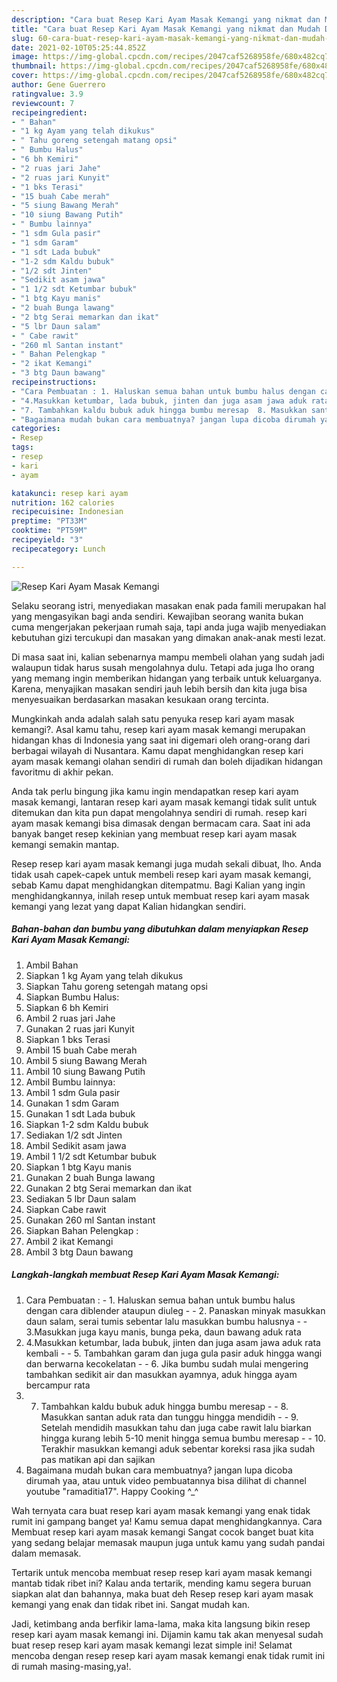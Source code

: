 ```yaml
---
description: "Cara buat Resep Kari Ayam Masak Kemangi yang nikmat dan Mudah Dibuat"
title: "Cara buat Resep Kari Ayam Masak Kemangi yang nikmat dan Mudah Dibuat"
slug: 60-cara-buat-resep-kari-ayam-masak-kemangi-yang-nikmat-dan-mudah-dibuat
date: 2021-02-10T05:25:44.852Z
image: https://img-global.cpcdn.com/recipes/2047caf5268958fe/680x482cq70/resep-kari-ayam-masak-kemangi-foto-resep-utama.jpg
thumbnail: https://img-global.cpcdn.com/recipes/2047caf5268958fe/680x482cq70/resep-kari-ayam-masak-kemangi-foto-resep-utama.jpg
cover: https://img-global.cpcdn.com/recipes/2047caf5268958fe/680x482cq70/resep-kari-ayam-masak-kemangi-foto-resep-utama.jpg
author: Gene Guerrero
ratingvalue: 3.9
reviewcount: 7
recipeingredient:
- " Bahan"
- "1 kg Ayam yang telah dikukus"
- " Tahu goreng setengah matang opsi"
- " Bumbu Halus"
- "6 bh Kemiri"
- "2 ruas jari Jahe"
- "2 ruas jari Kunyit"
- "1 bks Terasi"
- "15 buah Cabe merah"
- "5 siung Bawang Merah"
- "10 siung Bawang Putih"
- " Bumbu lainnya"
- "1 sdm Gula pasir"
- "1 sdm Garam"
- "1 sdt Lada bubuk"
- "1-2 sdm Kaldu bubuk"
- "1/2 sdt Jinten"
- "Sedikit asam jawa"
- "1 1/2 sdt Ketumbar bubuk"
- "1 btg Kayu manis"
- "2 buah Bunga lawang"
- "2 btg Serai memarkan dan ikat"
- "5 lbr Daun salam"
- " Cabe rawit"
- "260 ml Santan instant"
- " Bahan Pelengkap "
- "2 ikat Kemangi"
- "3 btg Daun bawang"
recipeinstructions:
- "Cara Pembuatan : 1. Haluskan semua bahan untuk bumbu halus dengan cara diblender ataupun diuleg  2. Panaskan minyak masukkan daun salam, serai tumis sebentar lalu masukkan bumbu halusnya  3.Masukkan juga kayu manis, bunga peka, daun bawang aduk rata"
- "4.Masukkan ketumbar, lada bubuk, jinten dan juga asam jawa aduk rata kembali  5. Tambahkan garam dan juga gula pasir aduk hingga wangi dan berwarna kecokelatan  6. Jika bumbu sudah mulai mengering tambahkan sedikit air dan masukkan ayamnya, aduk hingga ayam bercampur rata"
- "7. Tambahkan kaldu bubuk aduk hingga bumbu meresap  8. Masukkan santan aduk rata dan tunggu hingga mendidih  9. Setelah mendidih masukkan tahu dan juga cabe rawit lalu biarkan hingga kurang lebih 5-10 menit hingga semua bumbu meresap  10. Terakhir masukkan kemangi aduk sebentar koreksi rasa jika sudah pas matikan api dan sajikan"
- "Bagaimana mudah bukan cara membuatnya? jangan lupa dicoba dirumah yaa, atau untuk video pembuatannya bisa dilihat di channel youtube &#34;ramaditia17&#34;. Happy Cooking ^_^"
categories:
- Resep
tags:
- resep
- kari
- ayam

katakunci: resep kari ayam 
nutrition: 162 calories
recipecuisine: Indonesian
preptime: "PT33M"
cooktime: "PT59M"
recipeyield: "3"
recipecategory: Lunch

---
```



![Resep Kari Ayam Masak Kemangi](https://img-global.cpcdn.com/recipes/2047caf5268958fe/680x482cq70/resep-kari-ayam-masak-kemangi-foto-resep-utama.jpg)

Selaku seorang istri, menyediakan masakan enak pada famili merupakan hal yang mengasyikan bagi anda sendiri. Kewajiban seorang  wanita bukan cuma mengerjakan pekerjaan rumah saja, tapi anda juga wajib menyediakan kebutuhan gizi tercukupi dan masakan yang dimakan anak-anak mesti lezat.

Di masa  saat ini, kalian sebenarnya mampu membeli olahan yang sudah jadi walaupun tidak harus susah mengolahnya dulu. Tetapi ada juga lho orang yang memang ingin memberikan hidangan yang terbaik untuk keluarganya. Karena, menyajikan masakan sendiri jauh lebih bersih dan kita juga bisa menyesuaikan berdasarkan masakan kesukaan orang tercinta. 



Mungkinkah anda adalah salah satu penyuka resep kari ayam masak kemangi?. Asal kamu tahu, resep kari ayam masak kemangi merupakan hidangan khas di Indonesia yang saat ini digemari oleh orang-orang dari berbagai wilayah di Nusantara. Kamu dapat menghidangkan resep kari ayam masak kemangi olahan sendiri di rumah dan boleh dijadikan hidangan favoritmu di akhir pekan.

Anda tak perlu bingung jika kamu ingin mendapatkan resep kari ayam masak kemangi, lantaran resep kari ayam masak kemangi tidak sulit untuk ditemukan dan kita pun dapat mengolahnya sendiri di rumah. resep kari ayam masak kemangi bisa dimasak dengan bermacam cara. Saat ini ada banyak banget resep kekinian yang membuat resep kari ayam masak kemangi semakin mantap.

Resep resep kari ayam masak kemangi juga mudah sekali dibuat, lho. Anda tidak usah capek-capek untuk membeli resep kari ayam masak kemangi, sebab Kamu dapat menghidangkan ditempatmu. Bagi Kalian yang ingin menghidangkannya, inilah resep untuk membuat resep kari ayam masak kemangi yang lezat yang dapat Kalian hidangkan sendiri.

<!--inarticleads1-->

##### Bahan-bahan dan bumbu yang dibutuhkan dalam menyiapkan Resep Kari Ayam Masak Kemangi:

1. Ambil  Bahan
1. Siapkan 1 kg Ayam yang telah dikukus
1. Siapkan  Tahu goreng setengah matang opsi
1. Siapkan  Bumbu Halus:
1. Siapkan 6 bh Kemiri
1. Ambil 2 ruas jari Jahe
1. Gunakan 2 ruas jari Kunyit
1. Siapkan 1 bks Terasi
1. Ambil 15 buah Cabe merah
1. Ambil 5 siung Bawang Merah
1. Ambil 10 siung Bawang Putih
1. Ambil  Bumbu lainnya:
1. Ambil 1 sdm Gula pasir
1. Gunakan 1 sdm Garam
1. Gunakan 1 sdt Lada bubuk
1. Siapkan 1-2 sdm Kaldu bubuk
1. Sediakan 1/2 sdt Jinten
1. Ambil Sedikit asam jawa
1. Ambil 1 1/2 sdt Ketumbar bubuk
1. Siapkan 1 btg Kayu manis
1. Gunakan 2 buah Bunga lawang
1. Gunakan 2 btg Serai memarkan dan ikat
1. Sediakan 5 lbr Daun salam
1. Siapkan  Cabe rawit
1. Gunakan 260 ml Santan instant
1. Siapkan  Bahan Pelengkap :
1. Ambil 2 ikat Kemangi
1. Ambil 3 btg Daun bawang




<!--inarticleads2-->

##### Langkah-langkah membuat Resep Kari Ayam Masak Kemangi:

1. Cara Pembuatan : - 1. Haluskan semua bahan untuk bumbu halus dengan cara diblender ataupun diuleg -  - 2. Panaskan minyak masukkan daun salam, serai tumis sebentar lalu masukkan bumbu halusnya -  - 3.Masukkan juga kayu manis, bunga peka, daun bawang aduk rata
1. 4.Masukkan ketumbar, lada bubuk, jinten dan juga asam jawa aduk rata kembali -  - 5. Tambahkan garam dan juga gula pasir aduk hingga wangi dan berwarna kecokelatan -  - 6. Jika bumbu sudah mulai mengering tambahkan sedikit air dan masukkan ayamnya, aduk hingga ayam bercampur rata
1. 7. Tambahkan kaldu bubuk aduk hingga bumbu meresap -  - 8. Masukkan santan aduk rata dan tunggu hingga mendidih -  - 9. Setelah mendidih masukkan tahu dan juga cabe rawit lalu biarkan hingga kurang lebih 5-10 menit hingga semua bumbu meresap -  - 10. Terakhir masukkan kemangi aduk sebentar koreksi rasa jika sudah pas matikan api dan sajikan
1. Bagaimana mudah bukan cara membuatnya? jangan lupa dicoba dirumah yaa, atau untuk video pembuatannya bisa dilihat di channel youtube &#34;ramaditia17&#34;. Happy Cooking ^_^




Wah ternyata cara buat resep kari ayam masak kemangi yang enak tidak rumit ini gampang banget ya! Kamu semua dapat menghidangkannya. Cara Membuat resep kari ayam masak kemangi Sangat cocok banget buat kita yang sedang belajar memasak maupun juga untuk kamu yang sudah pandai dalam memasak.

Tertarik untuk mencoba membuat resep resep kari ayam masak kemangi mantab tidak ribet ini? Kalau anda tertarik, mending kamu segera buruan siapkan alat dan bahannya, maka buat deh Resep resep kari ayam masak kemangi yang enak dan tidak ribet ini. Sangat mudah kan. 

Jadi, ketimbang anda berfikir lama-lama, maka kita langsung bikin resep resep kari ayam masak kemangi ini. Dijamin kamu tak akan menyesal sudah buat resep resep kari ayam masak kemangi lezat simple ini! Selamat mencoba dengan resep resep kari ayam masak kemangi enak tidak rumit ini di rumah masing-masing,ya!.

